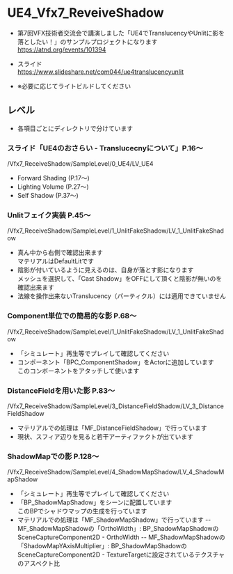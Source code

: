 # UE4_Vfx7_ReveiveShadow

- 第7回VFX技術者交流会で講演しました「UE4でTranslucencyやUnlitに影を落としたい！」のサンプルプロジェクトになります  
https://atnd.org/events/101394

- スライド  
https://www.slideshare.net/com044/ue4translucencyunlit

- ※必要に応じてライトビルドしてください


## レベル
- 各項目ごとにディレクトリで分けています

### スライド「UE4のおさらい - Translucecnyについて」P.16～
/Vfx7_ReceiveShadow/SampleLevel/0_UE4/LV_UE4
- Forward Shading (P.17～)
- Lighting Volume (P.27～)
- Self Shadow (P.37～)

### Unlitフェイク実装 P.45～
/Vfx7_ReceiveShadow/SampleLevel/1_UnlitFakeShadow/LV_1_UnlitFakeShadow
- 真ん中から右側で確認出来ます  
マテリアルはDefaultLitです
- 陰影が付いているように見えるのは、自身が落とす影になります  
メッシュを選択して、「Cast Shadow」をOFFにして頂くと陰影が無いのを確認出来ます
- 法線を操作出来ないTranslucency（パーティクル）には適用できていません

### Component単位での簡易的な影 P.68～
/Vfx7_ReceiveShadow/SampleLevel/1_UnlitFakeShadow/LV_1_UnlitFakeShadow
- 「シミュレート」再生等でプレイして確認してください
- コンポーネント「BPC_ComponentShadow」をActorに追加しています  
このコンポーネントをアタッチして使います

### DistanceFieldを用いた影 P.83～
/Vfx7_ReceiveShadow/SampleLevel/3_DistanceFieldShadow/LV_3_DistanceFieldShadow
- マテリアルでの処理は「MF_DistanceFieldShadow」で行っています  
- 現状、スフィア辺りを見ると若干アーティファクトが出ています  

### ShadowMapでの影 P.128～
/Vfx7_ReceiveShadow/SampleLevel/4_ShadowMapShadow/LV_4_ShadowMapShadow
- 「シミュレート」再生等でプレイして確認してください
- 「BP_ShadowMapShadow」をシーンに配置しています  
このBPでシャドウマップの生成を行っています
- マテリアルでの処理は「MF_ShadowMapShadow」で行っています
-- MF_ShadowMapShadowの「OrthoWidth」: BP_ShadowMapShadowのSceneCaptureComponent2D - OrthoWidth
-- MF_ShadowMapShadowの「ShadowMapYAxisMultiplier」: BP_ShadowMapShadowのSceneCaptureComponent2D - TextureTargetに設定されているテクスチャのアスペクト比



